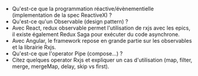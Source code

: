 - Qu'est-ce que la programmation réactive/évènementielle (implementation de la spec ReactiveX) ?
- Qu'est-ce qu'un Observable (design pattern) ? 
- Avec React, redux observable permet l'utilisation de rxjs avec les epics, il existe également Redux Saga pour exécuter du code asynchrone.
- Avec Angular, le framework repose en grande partie sur les observables et la librairie Rxjs.
- Qu'est-ce que l'operator Pipe (compose...) ?
- Citez quelques operator Rxjs et expliquer un cas d'utilisation (map, filter, merge, mergeMap, delay, skip vs first). 